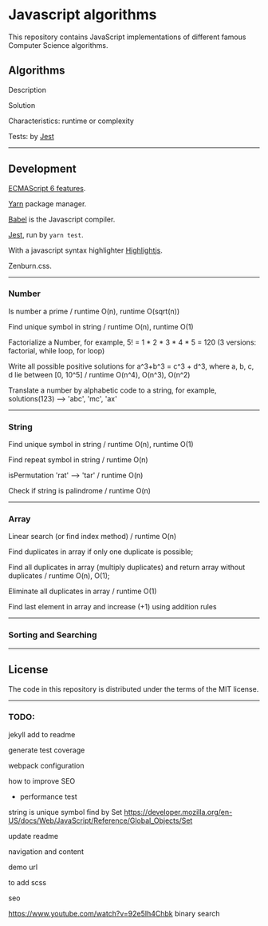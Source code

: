 # Javascript algorithms

This repository contains JavaScript implementations of different famous Computer Science algorithms.

## Algorithms

Description

Solution

Characteristics: runtime or complexity

Tests: by [Jest](https://facebook.github.io/jest/)


---
## Development
[ECMAScript 6 features](http://es6-features.org/).

[Yarn](https://yarnpkg.com/) package manager.

[Babel](https://babeljs.io/) is the Javascript compiler.

[Jest](https://facebook.github.io/jest/), run by `yarn test`.

With a javascript syntax highlighter [Highlightjs](https://highlightjs.org/).

Zenburn.css.


---
### Number
Is number a prime / runtime O(n), runtime O(sqrt(n))

Find unique symbol in string / runtime O(n), runtime O(1)

Factorialize a Number, for example, 5! = 1 * 2 * 3 * 4 * 5 = 120 (3 versions: factorial, while loop, for loop)

Write all possible positive solutions for a^3+b^3 = c^3 + d^3, where a, b, c, d lie between [0, 10^5] / runtime O(n^4), O(n^3), O(n^2)

Translate a number by alphabetic code to a string, for example, solutions(123) --> 'abc', 'mc', 'ax'


---
### String

Find unique symbol in string / runtime O(n), runtime O(1)

Find repeat symbol in string / runtime O(n)

isPermutation 'rat' --> 'tar' / runtime O(n)

Check if string is palindrome / runtime O(n)


---
### Array

Linear search (or find index method) / runtime O(n)

Find duplicates in array if only one duplicate is possible;

Find all duplicates in array (multiply duplicates) and return array without duplicates / runtime O(n), O(1);

Eliminate all duplicates in array / runtime O(1)

Find last element in array and increase (+1) using addition rules


---
### Sorting and Searching


---
## License

The code in this repository is distributed under the terms of the MIT license.


---
### TODO:

jekyll add to readme

generate test coverage


webpack configuration

how to improve SEO

- performance test

string is unique symbol find by Set https://developer.mozilla.org/en-US/docs/Web/JavaScript/Reference/Global_Objects/Set

update readme

navigation and content

demo url

to add scss

seo

https://www.youtube.com/watch?v=92e5Ih4Chbk binary search
